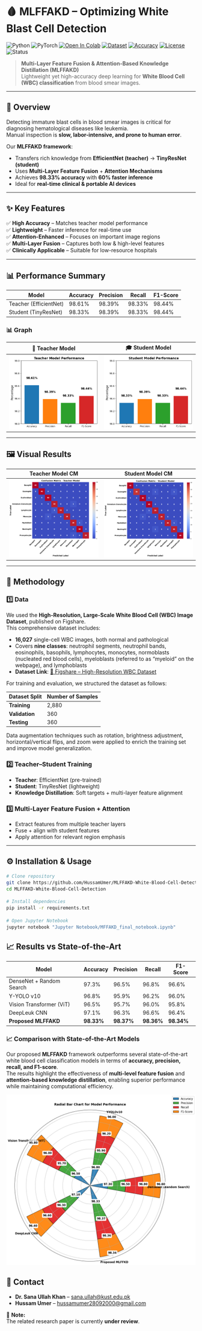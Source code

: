 # 🩸 MLFFAKD – Optimizing White Blast Cell Detection

![Python](https://img.shields.io/badge/Python-3.10-blue?logo=python)
![PyTorch](https://img.shields.io/badge/PyTorch-1.13+-ee4c2c?logo=pytorch)
[![Open In Colab](https://colab.research.google.com/assets/colab-badge.svg)](https://colab.research.google.com/github/HussamUmer/MLFFAKD-White-Blood-Cell-Detection/blob/main/Jupyter%20Notebook/MFFAKD_final_notebook.ipynb)
[![Dataset](https://img.shields.io/badge/Dataset-Figshare-orange)](https://springernature.figshare.com/articles/dataset/A_large-scale_high-resolution_WBC_image_dataset/22680517)
[![Accuracy](https://img.shields.io/badge/Accuracy-98.33%25-brightgreen)](#-results-vs-state-of-the-art)
[![License](https://img.shields.io/badge/License-MIT-purple)](LICENSE)
![Status](https://img.shields.io/badge/Status-Research%20Project-purple)

> **Multi-Layer Feature Fusion & Attention-Based Knowledge Distillation (MLFFAKD)**  
> Lightweight yet high-accuracy deep learning for **White Blood Cell (WBC) classification** from blood smear images.

---

## 📌 Overview

Detecting immature blast cells in blood smear images is critical for diagnosing hematological diseases like leukemia.  
Manual inspection is **slow, labor-intensive, and prone to human error**.  

Our **MLFFAKD framework**:
- Transfers rich knowledge from **EfficientNet (teacher)** → **TinyResNet (student)**
- Uses **Multi-Layer Feature Fusion** + **Attention Mechanisms**
- Achieves **98.33% accuracy** with **60% faster inference**
- Ideal for **real-time clinical & portable AI devices**

---

## ✨ Key Features

✅ **High Accuracy** – Matches teacher model performance  
✅ **Lightweight** – Faster inference for real-time use  
✅ **Attention-Enhanced** – Focuses on important image regions  
✅ **Multi-Layer Fusion** – Captures both low & high-level features  
✅ **Clinically Applicable** – Suitable for low-resource hospitals  

---

## 📊 Performance Summary

| Model               | Accuracy | Precision | Recall  | F1-Score |
|---------------------|----------|-----------|---------|----------|
| Teacher (EfficientNet) | 98.61%  | 98.39%    | 98.33% | 98.44%   |
| Student (TinyResNet)   | 98.33%  | 98.39%    | 98.33% | 98.44%   |

### 📊 Graph

| 🧠 Teacher Model |🎓 Student Model |
|------------------|------------------|
| ![Teacher Model Performance](Sample%20Outputs/Metrics/download%20(3).png) | ![Student Model Performance](Sample%20Outputs/Metrics/download%20(4).png) |

---

## 🖼 Visual Results

| Teacher Model CM | Student Model CM |
|------------------|------------------|
| ![Confusion Matrix](Sample%20Outputs/download3.png) | ![Student Confusion Matrix](Sample%20Outputs/download2.png) |

---

## 🧠 Methodology

### 1️⃣ Data

We used the **High-Resolution, Large-Scale White Blood Cell (WBC) Image Dataset**, published on Figshare.  
This comprehensive dataset includes:

- **16,027** single-cell WBC images, both normal and pathological  
- Covers **nine classes**: neutrophil segments, neutrophil bands, eosinophils, basophils, lymphocytes, monocytes, normoblasts (nucleated red blood cells), myeloblasts (referred to as “myeloid” on the webpage), and lymphoblasts  
- **Dataset Link**: [🔗 Figshare – High-Resolution WBC Dataset](https://springernature.figshare.com/articles/dataset/A_large-scale_high-resolution_WBC_image_dataset/22680517)


For training and evaluation, we structured the dataset as follows:

| Dataset Split       | Number of Samples |
|---------------------|-------------------|
| **Training**        | 2,880             |
| **Validation**      | 360               |
| **Testing**         | 360               |

Data augmentation techniques such as rotation, brightness adjustment, horizontal/vertical flips, and zoom were applied to enrich the training set and improve model generalization.

### 2️⃣ Teacher–Student Training
- **Teacher**: EfficientNet (pre-trained)
- **Student**: TinyResNet (lightweight)
- **Knowledge Distillation**: Soft targets + multi-layer feature alignment

### 3️⃣ Multi-Layer Feature Fusion + Attention
- Extract features from multiple teacher layers  
- Fuse + align with student features  
- Apply attention for relevant region emphasis

---

## ⚙️ Installation & Usage

```bash
# Clone repository
git clone https://github.com/HussamUmer/MLFFAKD-White-Blood-Cell-Detection.git
cd MLFFAKD-White-Blood-Cell-Detection

# Install dependencies
pip install -r requirements.txt

# Open Jupyter Notebook
jupyter notebook "Jupyter Notebook/MFFAKD_final_notebook.ipynb"

```
## 📈 Results vs State-of-the-Art

| Model                    | Accuracy   | Precision  | Recall     | F1-Score   |
| ------------------------ | ---------- | ---------- | ---------- | ---------- |
| DenseNet + Random Search | 97.3%      | 96.5%      | 96.8%      | 96.6%      |
| Y-YOLO v10               | 96.8%      | 95.9%      | 96.2%      | 96.0%      |
| Vision Transformer (ViT) | 96.5%      | 95.7%      | 96.0%      | 95.8%      |
| DeepLeuk CNN             | 97.1%      | 96.3%      | 96.6%      | 96.4%      |
| **Proposed MLFFAKD**     | **98.33%** | **98.37%** | **98.36%** | **98.34%** |

### 📈 Comparison with State-of-the-Art Models
Our proposed **MLFFAKD** framework outperforms several state-of-the-art white blood cell classification models in terms of **accuracy, precision, recall, and F1-score**.  
The results highlight the effectiveness of **multi-level feature fusion** and **attention-based knowledge distillation**, enabling superior performance while maintaining computational efficiency.

![Model Comparison](Sample%20Outputs/Comparison%20Graph/download%20(2).png)


## 📧 Contact

- **Dr. Sana Ullah Khan** – [sana.ullah@kust.edu.pk](mailto:sana.ullah@kust.edu.pk)  
- **Hussam Umer** – [hussamumer28092000@gmail.com](mailto:hussamumer28092000@gmail.com)

📄 **Note:**  
The related research paper is currently **under review**.  




